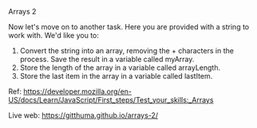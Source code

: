 Arrays 2

Now let's move on to another task. Here you are provided with a string to work with. We'd like you to:

1. Convert the string into an array, removing the + characters in the process. Save the result in a variable called myArray.
2. Store the length of the array in a variable called arrayLength.
3. Store the last item in the array in a variable called lastItem.

Ref: https://developer.mozilla.org/en-US/docs/Learn/JavaScript/First_steps/Test_your_skills:_Arrays

Live web: https://gitthuma.github.io/arrays-2/
